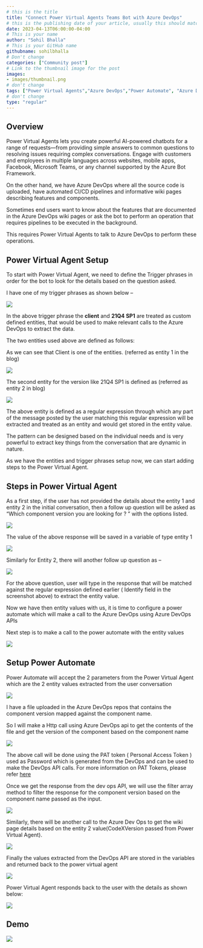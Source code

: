 ```yaml
---
# this is the title
title: "Connect Power Virtual Agents Teams Bot with Azure DevOps"
# this is the publishing date of your article, usually this should match "now"
date: 2023-04-13T06:00:00-04:00
# This is your name
author: "Sohil Bhalla"
# This is your GitHub name
githubname: sohilbhalla
# Don't change
categories: ["Community post"]
# Link to the thumbnail image for the post
images:
- images/thumbnail.png
# don't change
tags: ["Power Virtual Agents","Azure DevOps","Power Automate", "Azure DevOps API","Microsoft Graph"]
# don't change
type: "regular"
---
```


## Overview

Power Virtual Agents lets you create powerful AI-powered chatbots for a range of requests—from providing simple answers to common questions to resolving issues requiring complex conversations. Engage with customers and employees in multiple languages across websites, mobile apps, Facebook, Microsoft Teams, or any channel supported by the Azure Bot Framework.

On the other hand, we have Azure DevOps where all the source code is uploaded, have automated CI/CD pipelines and informative wiki pages describing features and components.

Sometimes end users want to know about the features that are documented in the Azure DevOps wiki pages or ask the bot to perform an operation that requires pipelines to be executed in the background.

This requires Power Virtual Agents to talk to Azure DevOps to perform these operations.

## Power Virtual Agent Setup

To start with Power Virtual Agent, we need to define the Trigger phrases in order for the bot to look for the details based on the question asked.

I have one of my trigger phrases as shown below –

![](images/image1.png)

In the above trigger phrase the **client** and **21Q4 SP1** are treated as custom defined entities, that would be used to make relevant calls to the Azure DevOps to extract the data.

The two entities used above are defined as follows:

As we can see that Client is one of the entities. (referred as entity 1 in the blog)

![](images/image2.png)

The second entity for the version like 21Q4 SP1 is defined as (referred as entity 2 in blog)

![](images/image3.png)

The above entity is defined as a regular expression through which any part of the message posted by the user matching this regular expression will be extracted and treated as an entity and would get stored in the entity value.

The pattern can be designed based on the individual needs and is very powerful to extract key things from the conversation that are dynamic in nature.

As we have the entities and trigger phrases setup now, we can start adding steps to the Power Virtual Agent.

## Steps in Power Virtual Agent

As a first step, if the user has not provided the details about the entity 1 and entity 2 in the initial conversation, then a follow up question will be asked as “Which component version you are looking for ? ” with the options listed.

![](images/image4.png)

The value of the above response will be saved in a variable of type entity 1

![](images/image5.png)

Similarly for Entity 2, there will another follow up question as –

![](images/image6.png)

For the above question, user will type in the response that will be matched against the regular expression defined earlier ( Identify field in the screenshot above) to extract the entity value.

Now we have then entity values with us, it is time to configure a power automate which will make a call to the Azure DevOps using Azure DevOps APIs

Next step is to make a call to the power automate with the entity values

![](images/image7.png)

## Setup Power Automate

Power Automate will accept the 2 parameters from the Power Virtual Agent which are the 2 entity values extracted from the user conversation

![](images/image8.png)

I have a file uploaded in the Azure DevOps repos that contains the component version mapped against the component name.

So I will make a Http call using Azure DevOps api to get the contents of the file and get the version of the component based on the component name

![](images/image9.png)

The above call will be done using the PAT token ( Personal Access Token ) used as Password which is generated from the DevOps and can be used to make the DevOps API calls. For more information on PAT Tokens, please refer [here](https://learn.microsoft.com/en-us/azure/devops/organizations/accounts/use-personal-access-tokens-to-authenticate?view=azure-devops&tabs=Windows)

Once we get the response from the dev ops API, we will use the filter array method to filter the response for the component version based on the component name passed as the input.

![](images/image10.png)

Similarly, there will be another call to the Azure Dev Ops to get the wiki page details based on the entity 2 value(CodeXVersion passed from Power Virtual Agent).

![](images/image11.png)

Finally the values extracted from the DevOps API are stored in the variables and returned back to the power virtual agent

![](images/image12.png)

Power Virtual Agent responds back to the user with the details as shown below:

![](images/image13.png)

## Demo

![](images/demo.gif)
